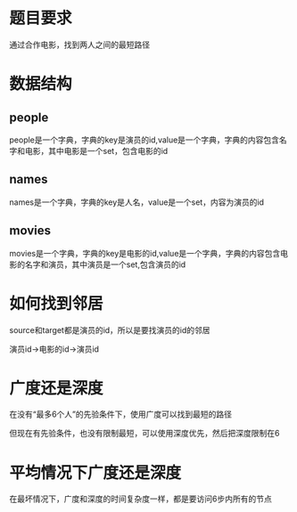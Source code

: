 # 题目要求
通过合作电影，找到两人之间的最短路径

# 数据结构
## people
people是一个字典，字典的key是演员的id,value是一个字典，字典的内容包含名字和电影，其中电影是一个set，包含电影的id

## names
names是一个字典，字典的key是人名，value是一个set，内容为演员的id

## movies
movies是一个字典，字典的key是电影的id,value是一个字典，字典的内容包含电影的名字和演员，其中演员是一个set,包含演员的id

# 如何找到邻居
source和target都是演员的id，所以是要找演员的id的邻居

演员id->电影的id->演员id

# 广度还是深度
在没有“最多6个人”的先验条件下，使用广度可以找到最短的路径

但现在有先验条件，也没有限制最短，可以使用深度优先，然后把深度限制在6

# 平均情况下广度还是深度
在最坏情况下，广度和深度的时间复杂度一样，都是要访问6步内所有的节点